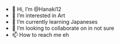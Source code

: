 - 👋 Hi, I’m @Hanaki12
- 👀 I’m interested in Art
- 🌱 I’m currently learning Japaneses 
- 💞️ I’m looking to collaborate on in not sure
- 📫 How to reach me eh

<!---
Hanaki12/Hanaki12 is a ✨ special ✨ repository because its `README.md` (this file) appears on your GitHub profile.
You can click the Preview link to take a look at your changes.
--->
